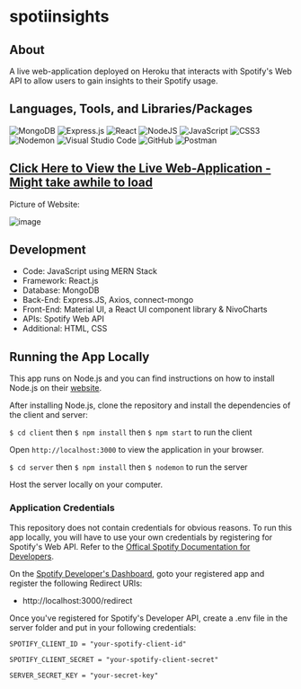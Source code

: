 # spotiinsights

## About
A live web-application deployed on Heroku that interacts with Spotify's Web API to allow users to gain insights to their Spotify usage.

## Languages, Tools, and Libraries/Packages
![MongoDB](https://img.shields.io/badge/MongoDB-%234ea94b.svg?style=for-the-badge&logo=mongodb&logoColor=white) ![Express.js](https://img.shields.io/badge/express.js-%23404d59.svg?style=for-the-badge&logo=express&logoColor=%2361DAFB) ![React](https://img.shields.io/badge/react-%2320232a.svg?style=for-the-badge&logo=react&logoColor=%2361DAFB) ![NodeJS](https://img.shields.io/badge/node.js-6DA55F?style=for-the-badge&logo=node.js&logoColor=white) ![JavaScript](https://img.shields.io/badge/javascript-%23323330.svg?style=for-the-badge&logo=javascript&logoColor=%23F7DF1E) ![CSS3](https://img.shields.io/badge/css3-%231572B6.svg?style=for-the-badge&logo=css3&logoColor=white) ![Nodemon](https://img.shields.io/badge/NODEMON-%23323330.svg?style=for-the-badge&logo=nodemon&logoColor=%BBDEAD) ![Visual Studio Code](https://img.shields.io/badge/Visual%20Studio%20Code-0078d7.svg?style=for-the-badge&logo=visual-studio-code&logoColor=white) ![GitHub](https://img.shields.io/badge/github-%23121011.svg?style=for-the-badge&logo=github&logoColor=white) ![Postman](https://img.shields.io/badge/Postman-FF6C37?style=for-the-badge&logo=postman&logoColor=white)

## [Click Here to View the Live Web-Application - Might take awhile to load](https://spotiinsights-7ca95654505a.herokuapp.com/spotify-overview)

Picture of Website:

![image](https://github.com/lukarh/spotiinsights/assets/65103724/b2ad8905-3d47-4eb2-877a-b34e1835eb98)

## Development

- Code: JavaScript using MERN Stack
- Framework: React.js
- Database: MongoDB
- Back-End: Express.JS, Axios, connect-mongo
- Front-End: Material UI, a React UI component library & NivoCharts
- APIs: Spotify Web API
- Additional: HTML, CSS

## Running the App Locally

This app runs on Node.js and you can find instructions on how to install Node.js on their [website](https://nodejs.org/download/).

After installing Node.js, clone the repository and install the dependencies of the client and server:

`$ cd client` then `$ npm install` then `$ npm start` to run the client

Open `http://localhost:3000` to view the application in your browser.

`$ cd server` then `$ npm install` then `$ nodemon` to run the server

Host the server locally on your computer.

### Application Credentials

This repository does not contain credentials for obvious reasons. To run this app locally, you will have to use your own credentials by registering for Spotify's Web API. Refer to the [Offical Spotify Documentation for Developers](https://developer.spotify.com/).

On the [Spotify Developer's Dashboard](https://developer.spotify.com/dashboard), goto your registered app and register the following Redirect URIs:

- http://localhost:3000/redirect

Once you've registered for Spotify's Developer API, create a .env file in the server folder and put in your following credentials:

`SPOTIFY_CLIENT_ID = "your-spotify-client-id"`

`SPOTIFY_CLIENT_SECRET = "your-spotify-client-secret"`

`SERVER_SECRET_KEY = "your-secret-key"`


